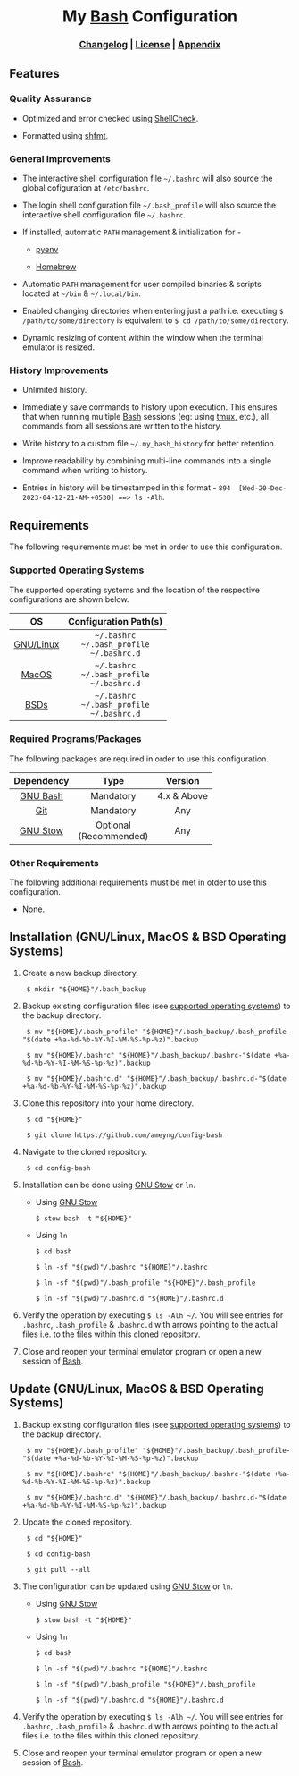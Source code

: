 <!-- HTML Formatted Title -->
<h1 align="center">My <a href="https://www.gnu.org/software/bash">Bash</a> Configuration</h1>

<!-- HTML Formatted Changelog & License Links -->
<h3 align="center">
  <a href="CHANGELOG.md">Changelog</a> | <a href="LICENSE">License</a> | <a href="APPENDIX.md">Appendix</a>
</h3>

## Features

### Quality Assurance

- Optimized and error checked using [ShellCheck].

- Formatted using [shfmt].

### General Improvements

- The interactive shell configuration file `~/.bashrc` will also source the global cofiguration at `/etc/bashrc`.

- The login shell configuration file `~/.bash_profile` will also source the interactive shell configuration file `~/.bashrc`.

- If installed, automatic `PATH` management & initialization for -

  - [pyenv]

  - [Homebrew]

- Automatic `PATH` management for user compiled binaries & scripts located at `~/bin` & `~/.local/bin`.

- Enabled changing directories when entering just a path i.e. executing `$ /path/to/some/directory` is equivalent to `$ cd /path/to/some/directory`.

- Dynamic resizing of content within the window when the terminal emulator is resized.

### History Improvements

- Unlimited history.

- Immediately save commands to history upon execution. This ensures that when running multiple [Bash] sessions (eg: using [tmux], etc.), all commands from all sessions are written to the history.

- Write history to a custom file `~/.my_bash_history` for better retention.

- Improve readability by combining multi-line commands into a single command when writing to history.

- Entries in history will be timestamped in this format - `894  [Wed-20-Dec-2023-04-12-21-AM-+0530] ==> ls -Alh`.

## Requirements

The following requirements must be met in order to use this configuration.

### Supported Operating Systems

The supported operating systems and the location of the respective configurations are shown below.

|    **OS**   	|             **Configuration Path(s)**             	|
|:-----------:	|:-------------------------------------------------:	|
| [GNU/Linux] 	| `~/.bashrc`<br>`~/.bash_profile`<br>`~/.bashrc.d` 	|
|   [MacOS]   	| `~/.bashrc`<br>`~/.bash_profile`<br>`~/.bashrc.d` 	|
|    [BSDs]   	| `~/.bashrc`<br>`~/.bash_profile`<br>`~/.bashrc.d` 	|

### Required Programs/Packages

The following packages are required in order to use this configuration.

| **Dependency** 	|          **Type**         	| **Version** 	|
|:--------------:	|:-------------------------:	|:-----------:	|
|   [GNU Bash]   	|         Mandatory         	| 4.x & Above 	|
|      [Git]     	|         Mandatory         	|     Any     	|
|   [GNU Stow]   	| Optional<br>(Recommended) 	|     Any     	|

### Other Requirements

The following additional requirements must be met in otder to use this configuration.

- None.

## Installation (GNU/Linux, MacOS & BSD Operating Systems)

1. Create a new backup directory.

        $ mkdir "${HOME}"/.bash_backup

2. Backup existing configuration files (see [supported operating systems](#supported-operating-systems)) to the backup directory.

        $ mv "${HOME}/.bash_profile" "${HOME}"/.bash_backup/.bash_profile-"$(date +%a-%d-%b-%Y-%I-%M-%S-%p-%z)".backup

        $ mv "${HOME}/.bashrc" "${HOME}"/.bash_backup/.bashrc-"$(date +%a-%d-%b-%Y-%I-%M-%S-%p-%z)".backup

        $ mv "${HOME}/.bashrc.d" "${HOME}"/.bash_backup/.bashrc.d-"$(date +%a-%d-%b-%Y-%I-%M-%S-%p-%z)".backup

3. Clone this repository into your home directory.

        $ cd "${HOME}"

        $ git clone https://github.com/ameyng/config-bash

4. Navigate to the cloned repository.

        $ cd config-bash

5. Installation can be done using [GNU Stow] or `ln`.

      - Using [GNU Stow]

            $ stow bash -t "${HOME}"

      - Using `ln`

            $ cd bash
    
            $ ln -sf "$(pwd)"/.bashrc "${HOME}"/.bashrc
    
            $ ln -sf "$(pwd)"/.bash_profile "${HOME}"/.bash_profile
    
            $ ln -sf "$(pwd)"/.bashrc.d "${HOME}"/.bashrc.d

6. Verify the operation by executing `$ ls -Alh ~/`. You will see entries for `.bashrc`, `.bash_profile` & `.bashrc.d` with arrows pointing to the actual files i.e. to the files within this cloned repository.

7. Close and reopen your terminal emulator program or open a new session of [Bash].

## Update (GNU/Linux, MacOS & BSD Operating Systems)

1. Backup existing configuration files (see [supported operating systems](#supported-operating-systems)) to the backup directory.

        $ mv "${HOME}/.bash_profile" "${HOME}"/.bash_backup/.bash_profile-"$(date +%a-%d-%b-%Y-%I-%M-%S-%p-%z)".backup

        $ mv "${HOME}/.bashrc" "${HOME}"/.bash_backup/.bashrc-"$(date +%a-%d-%b-%Y-%I-%M-%S-%p-%z)".backup

        $ mv "${HOME}/.bashrc.d" "${HOME}"/.bash_backup/.bashrc.d-"$(date +%a-%d-%b-%Y-%I-%M-%S-%p-%z)".backup

2. Update the cloned repository.

        $ cd "${HOME}"

        $ cd config-bash

        $ git pull --all

3. The configuration can be updated using [GNU Stow] or `ln`.

      - Using [GNU Stow]
    
            $ stow bash -t "${HOME}"
    
      - Using `ln`
    
            $ cd bash
    
            $ ln -sf "$(pwd)"/.bashrc "${HOME}"/.bashrc
    
            $ ln -sf "$(pwd)"/.bash_profile "${HOME}"/.bash_profile
    
            $ ln -sf "$(pwd)"/.bashrc.d "${HOME}"/.bashrc.d

4. Verify the operation by executing `$ ls -Alh ~/`. You will see entries for `.bashrc`, `.bash_profile` & `.bashrc.d` with arrows pointing to the actual files i.e. to the files within this cloned repository.

5. Close and reopen your terminal emulator program or open a new session of [Bash].

<!-- Annotations -->
<!-- The below mentioned ID-style links are used throughout the above document -->
<!-- These appear only in the markdown source code and are invisible in the rendered document -->

[Bash]: https://www.gnu.org/software/bash "Bash"
[GNU Bash]: https://www.gnu.org/software/bash "Bash"
[ShellCheck]: https://github.com/koalaman/shellcheck "ShellCheck" 
[shfmt]: https://github.com/mvdan/sh "shfmt"
[pyenv]: https://github.com/pyenv/pyenv "pyenv"
[Homebrew]: https://brew.sh "Homebrew"
[tmux]: https://github.com/tmux/tmux "tmux"
[GNU/Linux]: https://en.wikipedia.org/wiki/Linux "GNU/Linux"
[MacOS]: https://en.wikipedia.org/wiki/MacOS "MacOS"
[BSDs]: https://en.wikipedia.org/wiki/List_of_BSD_operating_systems "List Of BSD Operating Systems"
[Git]: https://git-scm.com "Git SCM"
[GNU Stow]: https://www.gnu.org/software/stow "GNU Stow"

